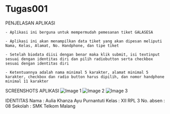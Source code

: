 # Tugas001

PENJELASAN APLIKASI

    - Aplikasi ini berguna untuk mempermudah pemesanan tiket GALASESA
    
    - Aplikasi ini akan menampilkan data tiket yang akan dipesan meliputi Nama, Kelas, Alamat, No. Handphone, dan tipe tiket
    
    - Setelah biodata diisi dengan benar maka klik submit, isi textinput sesuai dengan identitas diri dan pilih radiobutton serta checkbox sesuai dengan identitas diri
    
    - Ketentuannya adalah nama minimal 5 karakter, alamat minimal 5 karakter, checkbox dan radio button harus dipilih, dan nomor handphone minimal 11 karakter
    
SCREENSHOTS APLIKASI
![Image 1](https://github.com/akhanzaku/Tugas001/blob/master/screenshot/1.jpg)
![Image 2](https://github.com/akhanzaku/Tugas001/blob/master/screenshot/2.jpg)
![Image 3](https://github.com/akhanzaku/Tugas001/blob/master/screenshot/3.jpg)

IDENTITAS
Nama : Aulia Khanza Ayu Purnantuti
Kelas : XII RPL 3
No. absen : 08
Sekolah : SMK Telkom Malang

